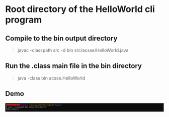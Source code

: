 # Root directory of the HelloWorld cli program

## Compile to the bin output directory

> javac -classpath src -d bin src/acsse/HelloWorld.java

## Run the .class main file in the bin directory

> java -class bin acsse.HelloWorld

## Demo
![CLI run](/demo.png)
